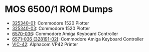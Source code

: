 # MOS 6500/1 ROM Dumps

 - [325340-01](./325340-01/): Commodore 1520 Plotter
 - [325340-03](./325340-03/): Commodore 1520 Plotter
 - [6570-036](./6570-036/): Commodore Amiga Keyboard Controller
 - [6571-036 (328191-02)](<./6571-036 (328191-02)/>): Commodore Amiga Keyboard Controller
 - [VIC-42](./VIC-42/): Alphacom VP42 Printer

